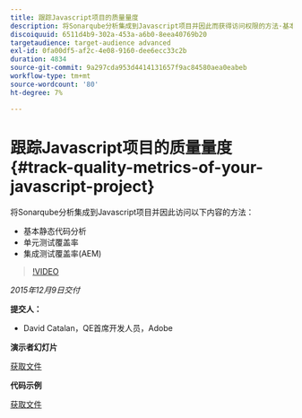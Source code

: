 ```yaml
---
title: 跟踪Javascript项目的质量量度
description: 将Sonarqube分析集成到Javascript项目并因此而获得访问权限的方法·基本静态代码分析·单元测试覆盖率·集成测试覆盖率(AEM)
discoiquuid: 6511d4b9-302a-453a-a6b0-8eea40769b20
targetaudience: target-audience advanced
exl-id: 0fa00df5-af2c-4e08-9160-dee6ecc33c2b
duration: 4834
source-git-commit: 9a297cda953d4414131657f9ac84580aea0eabeb
workflow-type: tm+mt
source-wordcount: '80'
ht-degree: 7%

---
```


# 跟踪Javascript项目的质量量度{#track-quality-metrics-of-your-javascript-project}

将Sonarqube分析集成到Javascript项目并因此访问以下内容的方法：

* 基本静态代码分析
* 单元测试覆盖率
* 集成测试覆盖率(AEM)

>[!VIDEO](https://video.tv.adobe.com/v/19372/?quality=9)

*2015年12月9日交付*

**提交人：**

* David Catalan，QE首席开发人员，Adobe

**演示者幻灯片**

[获取文件](assets/aem-gems-js-quality-metrics-12-9-15.pdf)

**代码示例**

[获取文件](assets/com-adobe-granite-ui-utils-timing-with-licenses.zip)
<!--
[Get back to the Overview](https://helpx.adobe.com/experience-manager/kt/eseminars/gems/aem-index.html)
-->
